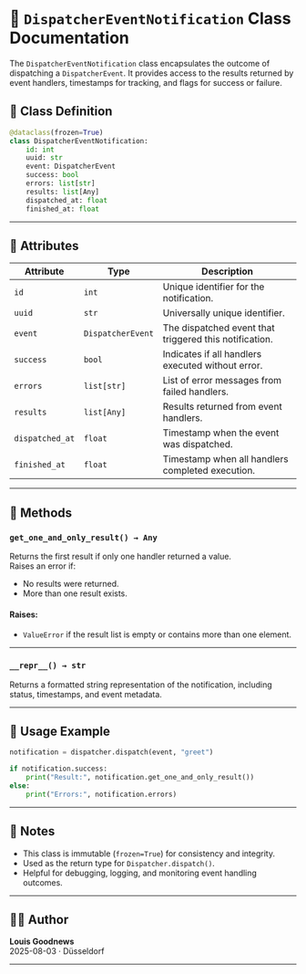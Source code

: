 # 📢 `DispatcherEventNotification` Class Documentation

The `DispatcherEventNotification` class encapsulates the outcome of dispatching a `DispatcherEvent`. It provides access to the results returned by event handlers, timestamps for tracking, and flags for success or failure.

## 🧱 Class Definition

```python
@dataclass(frozen=True)
class DispatcherEventNotification:
    id: int
    uuid: str
    event: DispatcherEvent
    success: bool
    errors: list[str]
    results: list[Any]
    dispatched_at: float
    finished_at: float
```

---

## 🧠 Attributes

| Attribute       | Type              | Description                                                  |
|-----------------|-------------------|--------------------------------------------------------------|
| `id`            | `int`             | Unique identifier for the notification.                      |
| `uuid`          | `str`             | Universally unique identifier.                               |
| `event`         | `DispatcherEvent` | The dispatched event that triggered this notification.       |
| `success`       | `bool`            | Indicates if all handlers executed without error.            |
| `errors`        | `list[str]`       | List of error messages from failed handlers.                 |
| `results`       | `list[Any]`       | Results returned from event handlers.                        |
| `dispatched_at` | `float`           | Timestamp when the event was dispatched.                     |
| `finished_at`   | `float`           | Timestamp when all handlers completed execution.             |

---

## 🧪 Methods

### `get_one_and_only_result() → Any`

Returns the first result if only one handler returned a value.  
Raises an error if:

- No results were returned.
- More than one result exists.

#### Raises:

- `ValueError` if the result list is empty or contains more than one element.

---

### `__repr__() → str`

Returns a formatted string representation of the notification, including status, timestamps, and event metadata.

---

## 🧩 Usage Example

```python
notification = dispatcher.dispatch(event, "greet")

if notification.success:
    print("Result:", notification.get_one_and_only_result())
else:
    print("Errors:", notification.errors)
```

---

## 📌 Notes

- This class is immutable (`frozen=True`) for consistency and integrity.
- Used as the return type for `Dispatcher.dispatch()`.
- Helpful for debugging, logging, and monitoring event handling outcomes.

---

## 🧑‍💻 Author

**Louis Goodnews**  
2025-08-03 · Düsseldorf

---
